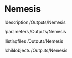 <!-- MOOSE Documentation Stub: Remove this when content is added. -->

# Nemesis
!description /Outputs/Nemesis

!parameters /Outputs/Nemesis

!listingfiles /Outputs/Nemesis

!childobjects /Outputs/Nemesis
